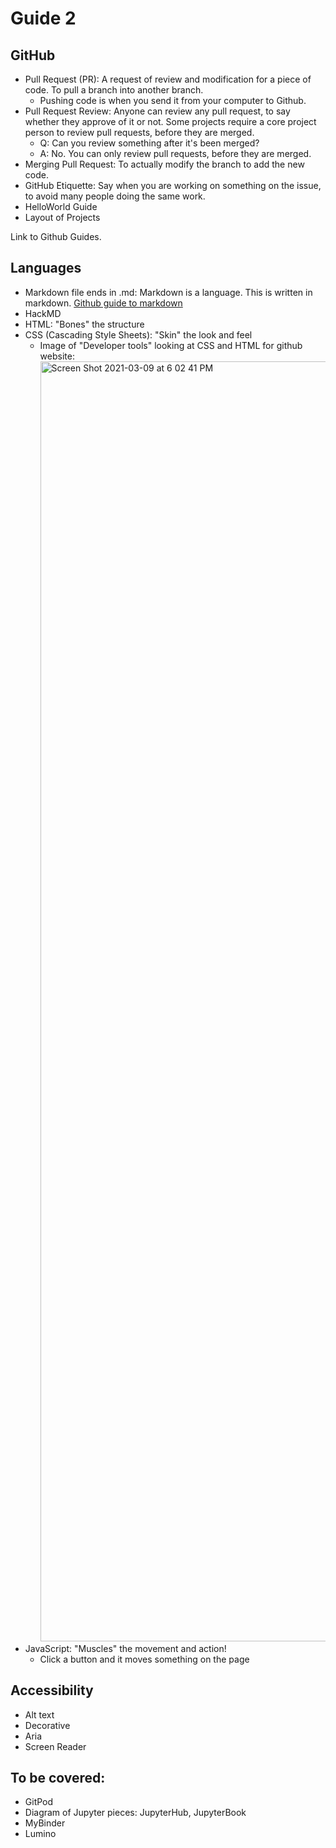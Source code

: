 # Guide 2

## GitHub

*   Pull Request (PR): A request of review and modification for a piece of code. To pull a branch into another branch.
    * Pushing code is when you send it from your computer to Github.
*   Pull Request Review: Anyone can review any pull request, to say whether they approve of it or not. Some projects require a core project person to review pull requests, before they are merged.
    * Q: Can you review something after it's been merged?
    * A: No. You can only review pull requests, before they are merged.   
*   Merging Pull Request: To actually modify the branch to add the new code.
*   GitHub Etiquette: Say when you are working on something on the issue, to avoid many people doing the same work.
*   HelloWorld Guide
*   Layout of Projects

Link to Github Guides.


## Languages

*   Markdown file ends in .md: Markdown is a language. This is written in markdown. [Github guide to markdown](https://guides.github.com/features/mastering-markdown/)
*   HackMD
*   HTML: "Bones" the structure
*   CSS (Cascading Style Sheets): "Skin" the look and feel 
    * Image of "Developer tools" looking at CSS and HTML for github website: <img width="2048" alt="Screen Shot 2021-03-09 at 6 02 41 PM" src="https://user-images.githubusercontent.com/1186124/110550415-a8b02a80-8101-11eb-9d89-05317829ce99.png">
*   JavaScript: "Muscles" the movement and action!
    * Click a button and it moves something on the page   

## Accessibility

*   Alt text
*   Decorative
*   Aria
*   Screen Reader

## To be covered:

*   GitPod
*   Diagram of Jupyter pieces: JupyterHub, JupyterBook
*   MyBinder
*   Lumino

